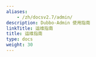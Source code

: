 ```yaml
---
aliases:
    - /zh/docsv2.7/admin/
description: Dubbo-Admin 使用指南
linkTitle: 运维指南
title: 运维指南
type: docs
weight: 30
---
```


